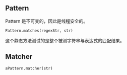 ## Pattern

Pattern 是不可变的，因此是线程安全的。

    Pattern.matches(regexStr, str)

这个静态方法测试的是整个被测字符串与表达式的匹配结果。



## Matcher

    aPattern.matcher(str)

## 